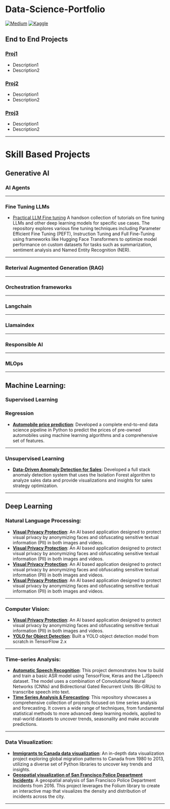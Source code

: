# Data-Science-Portfolio

[![Medium](https://img.shields.io/badge/Medium-12100E?style=for-the-badge&logo=medium&logoColor=white)](https://medium.com/@akshaykamath2023)
[![Kaggle](https://img.shields.io/badge/Kaggle-035a7d?style=for-the-badge&logo=kaggle&logoColor=white)](https://www.kaggle.com/ak2033)

## End to End Projects ##

### [Proj1](https://github.com/akshay-kamath/Data-Science-Portfolio)
* Description1
* Description2

### [Proj2](https://github.com/akshay-kamath/Data-Science-Portfolio)
* Description1
* Description2

### [Proj3](https://github.com/akshay-kamath/Data-Science-Portfolio)
* Description1
* Description2

----
# Skill Based Projects #

## Generative AI ##
### AI Agents ###

----
### Fine Tuning LLMs ###

* [Practical LLM Fine tuning](https://github.com/akshay-kamath/Practical-LLM-Fine-Tuning) A handson collection of tutorials on fine tuning LLMs and other deep learning models for specific use cases. The repository explores various fine tuning techniques including Parameter Efficient Fine Tuning (PEFT), Instruction Tuning and Full Fine-Tuning using frameworks like Hugging Face Transformers to optimize model performance on custom datasets for tasks such as summarization, sentiment analysis and Named Entity Recognition (NER).

----
### Reterival Augmented Generation (RAG) 



----
### Orchestration frameworks ###

----
### Langchain ###

----
### Llamaindex ###

----
### Responsible AI ###

----
### MLOps ###


----
## Machine Learning: ##

### Supervised Learning

### Regression
* __[Automobile price prediction](https://github.com/akshay-kamath/Data-Science-Portfolio/blob/main/Machine%20Learning/Regression/Automobile%20Price%20Prediction%20%20.ipynb)__: Developed a complete end-to-end data science pipeline in Python to predict the prices of pre-owned automobiles using machine learning algorithms and a comprehensive set of features.
----
### Unsupervised Learning 
* __[Data-Driven Anomaly Detection for Sales](https://github.com/akshay-kamath/Anomaly_detection/tree/master)__: Developed a full stack anomaly detection system that uses the Isolation Forest algorithm to analyze sales data and provide visualizations and insights for sales strategy optimization.

----
## Deep Learning 

### Natural Language Processing:

* __[Visual Privacy Protection](https://github.com/akshay-kamath/Visual-Privacy-protection)__: An AI based application designed to protect visual privacy by anonymizing faces and obfuscating sensitive textual information (PII) in both images and videos.
* __[Visual Privacy Protection](https://github.com/akshay-kamath/Visual-Privacy-protection)__: An AI based application designed to protect visual privacy by anonymizing faces and obfuscating sensitive textual information (PII) in both images and videos.
* __[Visual Privacy Protection](https://github.com/akshay-kamath/Visual-Privacy-protection)__: An AI based application designed to protect visual privacy by anonymizing faces and obfuscating sensitive textual information (PII) in both images and videos.
* __[Visual Privacy Protection](https://github.com/akshay-kamath/Visual-Privacy-protection)__: An AI based application designed to protect visual privacy by anonymizing faces and obfuscating sensitive textual information (PII) in both images and videos.
----
### Computer Vision: 

* __[Visual Privacy Protection](https://github.com/akshay-kamath/Visual-Privacy-protection)__: An AI based application designed to protect visual privacy by anonymizing faces and obfuscating sensitive textual information (PII) in both images and videos.
* __[YOLO for Object Detection](https://github.com/akshay-kamath/Data-Science-Portfolio/blob/main/Computer%20Vision/YOLO_Object_Detection_from_Scratch.ipynb)__: Built a YOLO object detection model from scratch in TensorFlow 2.x

---
### Time-series Analysis:

* __[Automatic Speech Recognition](https://github.com/akshay-kamath/Data-Science-Portfolio/blob/main/Time%20Series%20Analysis/Automatic_Speech_Recognition.ipynb)__: This project demonstrates how to build and train a basic ASR model using TensorFlow, Keras and the LJSpeech dataset. The model uses a combination of Convolutional Neural Networks (CNNs) and Bidirectional Gated Recurrent Units (Bi-GRUs) to transcribe speech into text.
* __[Time Series Analysis & Forecasting](https://github.com/akshay-kamath/Time-Series-with-Python)__: This repository showcases a comprehensive collection of projects focused on time series analysis and forecasting. It covers a wide range of techniques, from fundamental statistical methods to more advanced deep learning models, applied to real-world datasets to uncover trends, seasonality and make accurate predictions.
----
### Data Visualization:

* __[Immigrants to Canada data visualization](https://nbviewer.jupyter.org/github/akshay-kamath/Data-Science-Portfolio/blob/main/Data%20Visualization/Visualizing%20Global%20Migration%20to%20Canada.ipynb)__: An in-depth data visualization project exploring global migration patterns to Canada from 1980 to 2013, utilizing a diverse set of Python libraries to uncover key trends and insights.
*  __[Geospatial visualization of San Francisco Police Department Incidents](https://nbviewer.org/github/akshay-kamath/Data-Science-Portfolio/blob/main/Data%20Visualization/Geospatial%20visualization%20of%20San%20Francisco%20incidents.ipynb)__: A geospatial analysis of San Francisco Police Department incidents from 2016. This project leverages the Folium library to create an interactive map that visualizes the density and distribution of incidents across the city.
---
